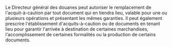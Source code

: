 Le Directeur général des douanes peut autoriser le
remplacement de l'acquit-à-caution par tout document qui en tiendra
lieu, valable pour une ou plusieurs opérations et présentant les mêmes
garanties.
Il peut également prescrire l'établissement d'acquits-à-caution ou de
documents en tenant lieu pour garantir l'arrivée à destination de
certaines marchandises, l'accomplissement de certaines formalités ou la
production de certains documents.